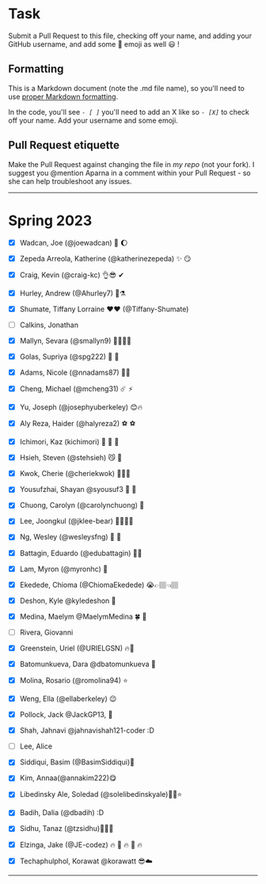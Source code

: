 # Task
Submit a Pull Request to this file, checking off your name, and adding your GitHub username, and add some :rocket: emoji as well :smiley: ! 

## Formatting
This is a Markdown document (note the .md file name), so you'll need to use [proper Markdown formatting](https://help.github.com/articles/basic-writing-and-formatting-syntax/#task-lists). 

In the code, you'll see *`- [ ]`* you'll need to add an X like so *`- [X]`* to check off your name. Add your username and some emoji.

## Pull Request etiquette
Make the Pull Request against changing the file in _my repo_ (not your fork). I suggest you @mention Aparna in a comment within your Pull Request - so she can help troubleshoot any issues.  

------------

# Spring 2023

- [X] Wadcan, Joe (@joewadcan) 🚀 🌔

- [X] Zepeda Arreola, Katherine (@katherinezepeda) ✨ 😏

- [X] Craig, Kevin (@craig-kc) 👌😎 ✔

- [X] Hurley, Andrew (@Ahurley7) 🥇⚗️

- [X] Shumate, Tiffany Lorraine ❤️❤️ (@Tiffany-Shumate)

- [ ] Calkins, Jonathan

- [x] Mallyn, Sevara (@smallyn9) 💃🏻💃🏻

- [X] Golas, Supriya (@spg222) 🦃 🐓

- [X] Adams, Nicole (@nnadams87) 🥑🍙

- [x] Cheng, Michael (@mcheng31) ☄️ ⚡️

- [x] Yu, Joseph (@josephyuberkeley) 😊🔥

- [X] Aly Reza, Haider (@halyreza2) ⚽ ⚽ 

- [x] Ichimori, Kaz (kichimori) 🐻 🚀 🐻

- [X] Hsieh, Steven (@stehsieh) 😼 🚀

- [X] Kwok, Cherie (@cheriekwok) 💫🍄🚀

- [X] Yousufzhai, Shayan @syousuf3 💯 💯 

- [X] Chuong, Carolyn (@carolynchuong) 🥹

- [x] Lee, Joongkul (@jklee-bear) 🐻🐰🐻🐰

- [x] Ng, Wesley (@wesleysfng) 🥑 🍳

- [X] Battagin, Eduardo (@edubattagin) 🚀🚀

- [X] Lam, Myron (@myronhc) 🐬

- [X] Ekedede, Chioma (@ChiomaEkedede) 😭👉🏽👈🏽

- [X] Deshon, Kyle @kyledeshon 🚠 

- [X] Medina, Maelym @MaelymMedina 🍀 🐶

- [ ] Rivera, Giovanni

- [X] Greenstein, Uriel (@URIELGSN) 🔥🚀

- [X] Batomunkueva, Dara @dbatomunkueva 🚀

- [X] Molina, Rosario (@romolina94) ⭐

- [x] Weng, Ella (@ellaberkeley) 😉

- [X] Pollock, Jack @JackGP13, 🥇 

- [X] Shah, Jahnavi   @jahnavishah121-coder  :D

- [ ] Lee, Alice

- [X] Siddiqui, Basim (@BasimSiddiqui)🥇

- [X] Kim, Annaa(@annakim222)😋

- [X] Libedinsky Ale, Soledad (@solelibedinskyale)💆‍♀️⭐

- [X] Badih, Dalia (@dbadih) :D

- [X] Sidhu, Tanaz (@tzsidhu)🖤🍫🌈

- [X] Elzinga, Jake (@JE-codez) 🔥 👀 🔥 👀 🔥

- [X] Techaphulphol, Korawat @korawatt 😎☁️


-----------------



